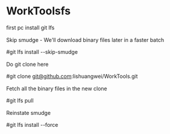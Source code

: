 # WorkToolsfs
first pc install git lfs

Skip smudge - We'll download binary files later in a faster batch　　

#git lfs install --skip-smudge

Do git clone here　

#git clone git@github.com:lishuangwei/WorkTools.git

Fetch all the binary files in the new clone　　

#git lfs pull

Reinstate smudge　　

#git lfs install --force
